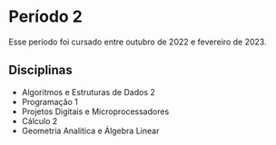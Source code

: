 # Período 2
Esse período foi cursado entre outubro de 2022 e fevereiro de 2023.

## Disciplinas
- Algoritmos e Estruturas de Dados 2
- Programação 1
- Projetos Digitais e Microprocessadores
- Cálculo 2
- Geometria Analítica e Álgebra Linear
